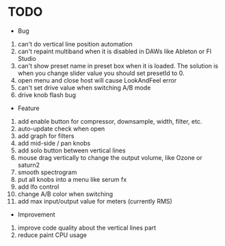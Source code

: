 # TODO

- Bug

1. can't do vertical line position automation
2. can't repaint multiband when it is disabled in DAWs like Ableton or Fl Studio
3. can't show preset name in preset box when it is loaded. The solution is when you change slider value you should set presetId to 0.
4. open menu and close host will cause LookAndFeel error
5. can't set drive value when switching A/B mode
6. drive knob flash bug

- Feature

1. add enable button for compressor, downsample, width, filter, etc.
2. auto-update check when open
3. add graph for filters
4. add mid-side / pan knobs
5. add solo button between vertical lines
6. mouse drag vertically to change the output volume, like Ozone or saturn2
7. smooth spectrogram
8. put all knobs into a menu like serum fx
9. add lfo control
10. change A/B color when switching
11. add max input/output value for meters (currently RMS)

- Improvement

1. improve code quality about the vertical lines part
2. reduce paint CPU usage
